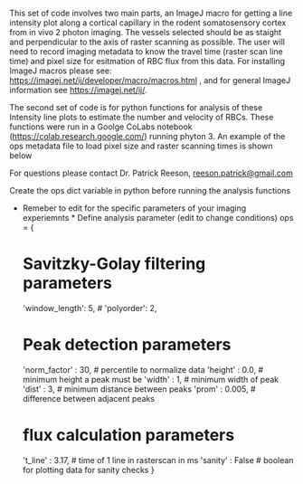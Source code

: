 This set of code involves two main parts, an ImageJ macro for getting a line intensity plot along a cortical capillary in the rodent 
somatosensory cortex from in vivo 2 photon imaging. The vessels selected should be as staight and perpendicular to the axis of raster scanning as 
possible. The user will need to record imaging metadata to know the travel time (raster scan line time) and pixel size for esitmation of RBC flux
from this data. For installing ImageJ macros please see: https://imagej.net/ij/developer/macro/macros.html , and for general ImageJ information
see https://imagej.net/ij/.

The second set of code is for python functions for analysis of these Intensity line plots to estimate the number and velocity of RBCs. These 
functions were run in a Goolge CoLabs notebook (https://colab.research.google.com/) running phyton 3. An example of the ops metadata file to
load pixel size and raster scanning times is shown below

For questions please contact Dr. Patrick Reeson, reeson.patrick@gmail.com

Create the ops dict variable in python before running the analysis functions
* Remeber to edit for the specific parameters of your imaging experiemnts *
Define analysis parameter (edit to change conditions)
ops = {
    # Savitzky-Golay filtering parameters
    'window_length': 5, #
    'polyorder': 2,
    # Peak detection parameters
    'norm_factor' :  30, # percentile to normalize data
    'height' : 0.0, # minimum height a peak must be
    'width' : 1, # minimum width of peak
    'dist' : 3,  # minimum distance between peaks
    'prom' : 0.005, # difference between adjacent peaks
    # flux calculation parameters
    't_line' :  3.17, # time of 1 line in rasterscan in ms
    'sanity' : False # boolean for plotting data for sanity checks
}
